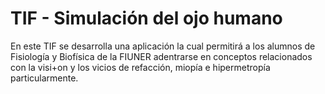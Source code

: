 # TIF - Simulación del ojo humano 

En este TIF se desarrolla una aplicación la cual permitirá a los alumnos de Fisiología y Biofísica de la FIUNER adentrarse en conceptos relacionados con la visi+on y los vicios de refacción, miopía e hipermetropía particularmente.  
